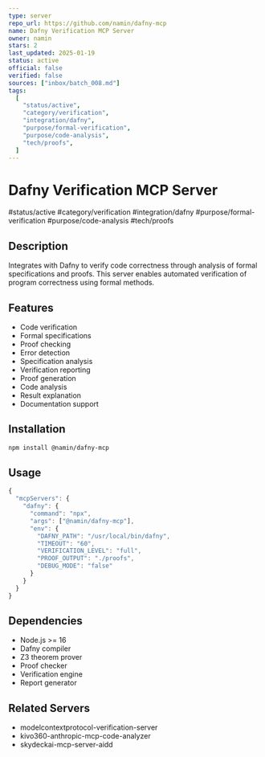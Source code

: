 ```yaml
---
type: server
repo_url: https://github.com/namin/dafny-mcp
name: Dafny Verification MCP Server
owner: namin
stars: 2
last_updated: 2025-01-19
status: active
official: false
verified: false
sources: ["inbox/batch_008.md"]
tags:
  [
    "status/active",
    "category/verification",
    "integration/dafny",
    "purpose/formal-verification",
    "purpose/code-analysis",
    "tech/proofs",
  ]
---
```


# Dafny Verification MCP Server

#status/active #category/verification #integration/dafny #purpose/formal-verification #purpose/code-analysis #tech/proofs

## Description

Integrates with Dafny to verify code correctness through analysis of formal specifications and proofs. This server enables automated verification of program correctness using formal methods.

## Features

- Code verification
- Formal specifications
- Proof checking
- Error detection
- Specification analysis
- Verification reporting
- Proof generation
- Code analysis
- Result explanation
- Documentation support

## Installation

```bash
npm install @namin/dafny-mcp
```

## Usage

```javascript
{
  "mcpServers": {
    "dafny": {
      "command": "npx",
      "args": ["@namin/dafny-mcp"],
      "env": {
        "DAFNY_PATH": "/usr/local/bin/dafny",
        "TIMEOUT": "60",
        "VERIFICATION_LEVEL": "full",
        "PROOF_OUTPUT": "./proofs",
        "DEBUG_MODE": "false"
      }
    }
  }
}
```

## Dependencies

- Node.js >= 16
- Dafny compiler
- Z3 theorem prover
- Proof checker
- Verification engine
- Report generator

## Related Servers

- modelcontextprotocol-verification-server
- kivo360-anthropic-mcp-code-analyzer
- skydeckai-mcp-server-aidd
